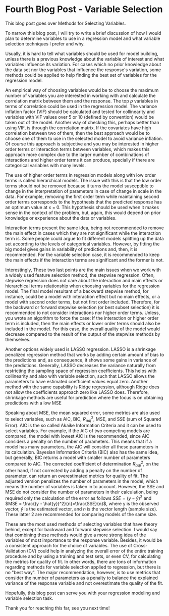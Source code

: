
# Fourth Blog Post - Variable Selection

This blog post goes over Methods for Selecting Variables.

To narrow this blog post, I will try to write a brief discussion of how I would plan to determine variables to use in a regression model and what variable selection techniques I prefer and why.

Usually, it is hard to tell what variables should be used for model building, unless there is a previous knowledge about the variable of interest and what variables influence its variation. For cases which no prior knowledge about the data set nor the variables that influence the response's variation, some methods could be applied to help finding the best set of variables for the regression model.

An empirical way of choosing variables would be to choose the maximum number of variables you are interested in working with and calculate the correlation matrix between them and the response. The top *p* variables in terms of correlation could be used in the regression model. The variance inflation factor (VIF) should be calculated and tested for collinearity and variables with VIF values over 5 or 10 (defined by convention) would be taken out of the model. Another way of checking this, perhaps better than using VIF, is through the correlation matrix. If the covariates have high correlation between two of them, then the best approach would be to choose one of them to use in the selected model to avoid variance inflation. Of course this approach is subjective and you may be interested in higher order terms or interaction terms between variables, which makes this approach more complex due to the larger number of combinations of interactions and higher order terms it can produce, specially if there are categorical variables with many levels. 

The use of higher order terms in regression models along with low order terms is called hierarchical models. The issue with this is that the low order terms should not be removed because it turns the model susceptible to change in the interpretation of parameters in case of change in scale in the data. For example, removing the first order term while maintaining second order terms corresponds to the hypothesis that the predicted response has an optimum value at x = 0. This hypothesis should be used when it makes sense in the context of the problem, but, again, this would depend on prior knowledge or experience about the data or variables.

Interaction terms present the same idea, being not recommended to remove the main effect in cases which they are not significant while the interaction term is. Some people could argue to fit different models splitting up the data set according to the levels of categorical variables. However, by fitting the big model gives gains in  variability of predictions and, then, it is recommended. For the variable selection case, it is recommended to keep the main effects if the interaction terms are significant and the former is not.

Interestingly, These two last points are the main issues when we work with a widely used feature selection method, the stepwise regression. Often, stepwise regression does not care about the interaction and main effects or hierarchical terms relationship when choosing variables for the regression model. The final model resultant of a backward stepwise method, for instance, could be a model with interaction effect but no main effects, or a model with second order terms, but not first order included. Therefore, for the backward or forward stepwise selection (or best subset selection) it is recommended to not consider interactions nor higher order terms. Unless, you wrote an algorithm to force the case: If the interaction or higher order term is included, then the main effects or lower order terms should also be included in the model. For this case, the overall quality of the model would decrease compared to the result of the output of the stepwise methods by themselves.

Another options widely used is LASSO regression. LASSO is a shrinkage penalized regression method that works by adding certain amount of bias to the predictions and, as consequence, it shows some gains in variance of the predictions. Generally, LASSO decreases the variance naturally from restricting the sampling space of regression coefficients. This helps with collinearity and also with variable selection, such that LASSO allows the parameters to have estimated coefficient values equal zero. Another method with the same capability is Ridge regression, although Ridge does not allow the coefficients approach zero like LASSO does. Therefore, shrinkage methods are useful for prediction where the focus is on obtaining predictions with a low MSE

Speaking about MSE, the mean squared error, some metrics are also used to select variables, such as AIC, BIC, $R^2_{adj}$, MSE, and SSE (sum of Squared Error). AIC is the so called Akaike Information Criteria and it can be used to select variables. For example, if the AIC of two competing models are compared, the model with lowest AIC is the recommended, since AIC considers a penalty on the number of parameters. This means that if a model has many parameters, the AIC will consider all these parameters in its calculation. Bayesian Information Criteria (BIC) also has the same idea, but generally, BIC returns a model with smaller number of parameters compared to AIC. The corrected coefficient of determination $R^2_{adj}$, on the other hand, if not corrected by adding a penalty on the number of parameter, can return an overestimated metrics for quality of fit. The adjusted version penalizes the number of parameters in the model, which means the number of variables is taken in to account. However, the SSE and MSE do not consider the number of parameters in their calculation, being required only the calculation of the error as follows $SSE = (y - \hat{y})^2$ and $MSE = \frac{(y - \hat{y})^2}{n}=\frac{SSE}{n}$, where y is the observed vector, $\hat{y}$ is the estimated vector, and *n* is the vector length (sample size). These latter 2 are recommended for comparing models of the same size.

These are the most used methods of selecting variables that have theory behind, except for backward and forward stepwise selection. I would say that combining these methods would give a more strong idea of the variables of most importance to the response variable. Besides, it would be a consistent approach for the choice of variables. The use of Cross-Validation (CV) could help in analyzing the overall error of the entire training procedure and by using a training and test sets, or even CV, for calculating the metrics for quality of fit. In other words, there are tons of information regarding methods for variable selection applied to regression, but there is no "best way". The major recommendation, however, is to use metrics that consider the number of parameters as a penalty to balance the explained variance of the response variable and not overestimate the quality of the fit.

Hopefully, this blog post can serve you with your regression modeling and variable selection task.


Thank you for reaching this far, see you next time!


